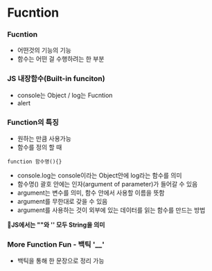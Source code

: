 # Fucntion

### Fucntion
+ 어떤것의 기능의 기능
+ 함수는 어떤 걸 수행하려는 한 부분

### JS 내장함수(Built-in funciton)
+ console는 Object /  log는 Fucntion
+ alert

### Function의 특징
+ 원하는 만큼 사용가능
+ 함수를 정의 할 때
~~~
function 함수명(){}
~~~
+ console.log는 console이라는 Object안에 log라는 함수를 의미
+ 함수명() 괄호 안에는 인자(argument of parameter)가 들어갈 수 있음
+ argument는 변수를 의미, 함수 안에서 사용할 이름을 뜻함
+ argument를 무한대로 갖을 수 있음
+ argument를 사용하는 것이 외부에 있는 데이터를 읽는 함수를 만드는 방법

**📢JS에서는 ""와 '' 모두 String을 의미**

### More Function Fun - 백틱 '__'
+ 백틱을 통해 한 문장으로 정리 가능
